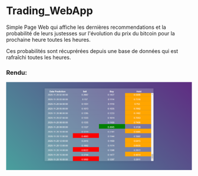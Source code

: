 # Trading_WebApp

Simple Page Web qui affiche les dernières recommendations et la probabilité de leurs justesses sur l'évolution du prix du bitcoin pour la prochaine heure toutes les heures. 

Ces probabilités sont récuprérées depuis une base de données qui est rafraîchi toutes les heures.

### Rendu:
![Screenshot](/images/webApp.png)